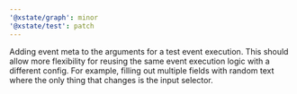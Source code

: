 ```yaml
---
'@xstate/graph': minor
'@xstate/test': patch
---
```


Adding event meta to the arguments for a test event execution. This should allow more flexibility for reusing the same event execution logic with a different config. For example, filling out multiple fields with random text where the only thing that changes is the input selector.
